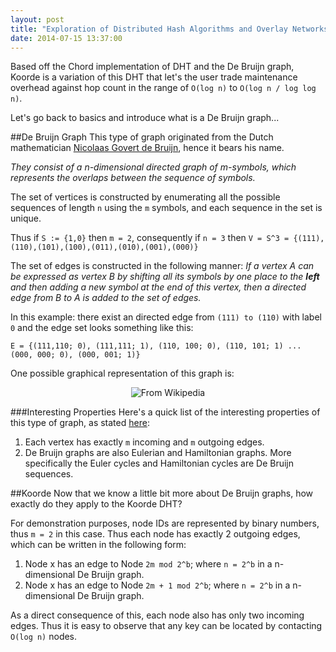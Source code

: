 ```yaml
---
layout: post
title: "Exploration of Distributed Hash Algorithms and Overlay Networks: Koorde"
date: 2014-07-15 13:37:00
---
```

Based off the Chord implementation of DHT and the De Bruijn graph, Koorde is a variation of this DHT that let's the user trade maintenance overhead against hop count in the range of `O(log n)` to `O(log n / log log n)`.

Let's go back to basics and introduce what is a De Bruijn graph...

##De Bruijn Graph
This type of graph originated from the Dutch mathematician [Nicolaas Govert de Bruijn](http://en.wikipedia.org/wiki/Nicolaas_Govert_de_Bruijn), hence it bears his name. 

*They consist of a n-dimensional directed graph of m-symbols, which represents the overlaps between the sequence of symbols.*

The set of vertices is constructed by enumerating all the possible sequences of length `n` using the `m` symbols, and each sequence in the set is unique.

Thus if `S := {1,0}` then `m = 2`, consequently if `n = 3` then `V = S^3 = {(111),(110),(101),(100),(011),(010),(001),(000)}`

The set of edges is constructed in the following manner: *If a vertex A can be expressed as vertex B by shifting all its symbols by one place to the **left** and then adding a new symbol at the end of this vertex, then a directed edge from B to A is added to the set of edges.*

In this example: there exist an directed edge from `(111) to (110)` with label `0` and the edge set looks something like this:

`E = {(111,110; 0), (111,111; 1), (110, 100; 0), (110, 101; 1) ... (000, 000; 0), (000, 001; 1)}`

One possible graphical representation of this graph is:
<center><img src="public/images/de_buijn.png" alt="From Wikipedia"/></center>

###Interesting Properties
Here's a quick list of the interesting properties of this type of graph, as stated [here](http://en.wikipedia.org/wiki/De_Bruijn_graph#Properties):

1. Each vertex has exactly `m` incoming and `m` outgoing edges.
2. De Bruijn graphs are also Eulerian and Hamiltonian graphs. More specifically the Euler cycles and Hamiltonian cycles are De Bruijn sequences.

##Koorde
Now that we know a little bit more about De Bruijn graphs, how exactly do they apply to the Koorde DHT?

For demonstration purposes, node IDs are represented by binary numbers, thus `m = 2` in this case. Thus each node has exactly 2 outgoing edges, which can be written in the following form:

1. Node x has an edge to Node `2m mod 2^b`; where `n = 2^b` in a n-dimensional De Bruijn graph.
2. Node x has an edge to Node `2m + 1 mod 2^b`; where `n = 2^b` in a n-dimensional De Bruijn graph.

As a direct consequence of this, each node also has only two incoming edges. Thus it is easy to observe that any key can be located by contacting `O(log n)` nodes. 